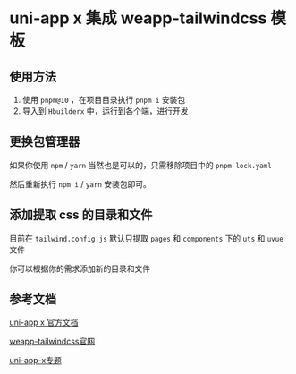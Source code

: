 # uni-app x 集成 weapp-tailwindcss 模板

## 使用方法

1. 使用 `pnpm@10` ，在项目目录执行 `pnpm i` 安装包
2. 导入到 `Hbuilderx` 中，运行到各个端，进行开发

## 更换包管理器

如果你使用 `npm` / `yarn` 当然也是可以的，只需移除项目中的 `pnpm-lock.yaml`

然后重新执行 `npm i` / `yarn` 安装包即可。

## 添加提取 css 的目录和文件

目前在 `tailwind.config.js` 默认只提取 `pages` 和 `components` 下的 `uts` 和 `uvue` 文件

你可以根据你的需求添加新的目录和文件

## 参考文档

[uni-app x 官方文档](https://doc.dcloud.net.cn/uni-app-x/)

[weapp-tailwindcss官网](https://tw.icebreaker.top/)

[uni-app-x专题](https://tw.icebreaker.top/docs/uni-app-x)



